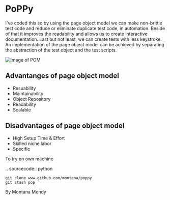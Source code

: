 # PoPPy
I've coded this so by using the page object model we can make non-brittle test code and reduce or eliminate duplicate test code, in automation. Beside of that it improves the readability and allows us to create interactive documentation. Last but not least, we can create tests with less keystroke. An implementation of the page object model can be achieved by separating the abstraction of the test object and the test scripts.

![Image of POM](https://www.gcreddy.com/wp-content/uploads/2018/08/Page-Object-Model-Pattern-Architecture.jpg)

## Advantanges of page object model
* Resuability
* Maintainability
* Object Repository 
* Readability
* Scalable

## Disadvantages of page object model
* High Setup Time & Effort
* Skilled niche labor
* Specific

To try on own machine 

.. sourcecode:: python

    git clone www.github.com/montana/poppy
    git stash pop 

By Montana Mendy
